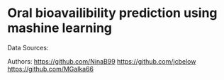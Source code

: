 # Oral bioavailibility prediction using mashine learning



Data Sources: 



Authors:  https://github.com/NinaB99
          https://github.com/jcbelow
          https://github.com/MGalka66
